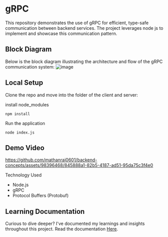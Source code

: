# gRPC

This repository demonstrates the use of gRPC for efficient, type-safe communication between backend services. The project leverages node js to implement and showcase this communication pattern.

## Block Diagram

Below is the block diagram illustrating the architecture and flow of the gRPC communication system:
![image](https://github.com/mathanraj0601/backend-concepts/assets/98396468/1d40ca1f-8536-4a1c-b705-01d45c65b952)


## Local Setup

Clone the repo and move into the folder of the client and server:

install node_modules

```
npm install
```

Run the application

```
node index.js
```

## Demo Video
https://github.com/mathanraj0601/backend-concepts/assets/98396468/845888a1-82b5-4187-ad51-95da75c3f4e0

Technology Used

- Node.js
- gRPC
- Protocol Buffers (Protobuf)

## Learning Documentation

Curious to dive deeper? I've documented my learnings and insights throughout this project. Read the documentation [Here](https://deeply-sneeze-d1c.notion.site/RPC-a3bf798c3cdf427ba9933c0fc8c514c4?pvs=25).
